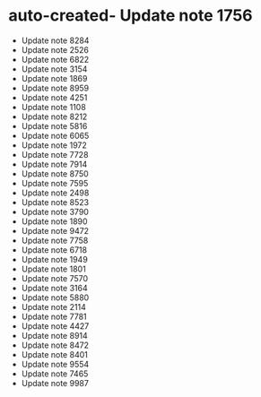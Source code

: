 # auto-created- Update note 1756
- Update note 8284
- Update note 2526
- Update note 6822
- Update note 3154
- Update note 1869
- Update note 8959
- Update note 4251
- Update note 1108
- Update note 8212
- Update note 5816
- Update note 6065
- Update note 1972
- Update note 7728
- Update note 7914
- Update note 8750
- Update note 7595
- Update note 2498
- Update note 8523
- Update note 3790
- Update note 1890
- Update note 9472
- Update note 7758
- Update note 6718
- Update note 1949
- Update note 1801
- Update note 7570
- Update note 3164
- Update note 5880
- Update note 2114
- Update note 7781
- Update note 4427
- Update note 8914
- Update note 8472
- Update note 8401
- Update note 9554
- Update note 7465
- Update note 9987
